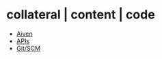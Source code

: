 # collateral | content | code
 - [Aiven](https://github.com/curious-jen/reference/tree/main/aiven)
 - [APIs](https://github.com/curious-jen/reference/tree/main/API)
 - [Git/SCM](https://github.com/curious-jen/reference/tree/main/git)
